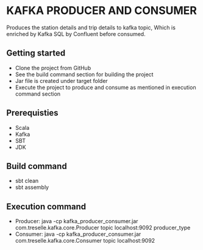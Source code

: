 # KAFKA PRODUCER AND CONSUMER

Produces the station details and trip details to kafka topic, Which is enriched by Kafka SQL by Confluent before consumed.

## Getting started

 - Clone the project from GitHub
 - See the build command section for building the project
 - Jar file is created under target folder
 - Execute the project to produce and consume as mentioned in execution command section

## Prerequisties

 - Scala
 - Kafka
 - SBT
 - JDK

## Build command
 - sbt clean
 - sbt assembly

## Execution command

 - Producer: java -cp kafka_producer_consumer.jar com.treselle.kafka.core.Producer topic localhost:9092 producer_type
 - Consumer: java -cp kafka_producer_consumer.jar com.treselle.kafka.core.Consumer topic localhost:9092